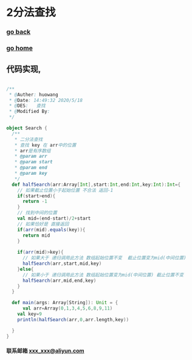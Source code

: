 # 2分法查找
### [go back](/x2q/algorithm/algorithm)      
### [go home](/x2q)   
## 代码实现,
                                                
```scala

/**
 * @Auther: huowang
 * @Date: 14:49:32 2020/5/18
 * @DES:   查找
 * @Modified By:
 */

object Search {
  /**
   * 二分法查找
   * 查找 key 在 arr中的位置
   * arr是有序数组
   * @param arr
   * @param start
   * @param end
   * @param key
   */
  def halfSearch(arr:Array[Int],start:Int,end:Int,key:Int):Int={
    // 如果截止位置小于起始位置 不合法 返回-1
    if(start>end){
      return -1
    }
    // 找到中间的位置
    val mid=(end-start)/2+start
    // 如果恰好是 直接返回
    if(arr(mid).equals(key)){
      return mid
    }
    
    if(arr(mid)>key){
      // 如果大于 递归调用此方法 数组起始位置不变  截止位置变为mid(中间位置)
      halfSearch(arr,start,mid,key)
    }else{
      // 如果小于 递归调用此方法 数组起始位置变为mid(中间位置) 截止位置不变
      halfSearch(arr,mid,end,key)
    }
  }

  def main(args: Array[String]): Unit = {
      val arr=Array(0,1,3,4,5,6,8,9,11)
    val key=9
    println(halfSearch(arr,0,arr.length,key))

  }
}


```



#### 联系邮箱 xxx_xxx@aliyun.com